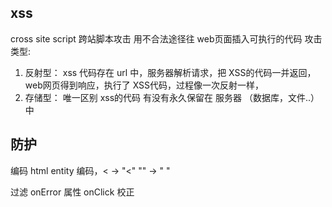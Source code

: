 ## xss 
cross site script 跨站脚本攻击
用不合法途径往 web页面插入可执行的代码
攻击类型:
1. 反射型：
  xss 代码存在 url 中，服务器解析请求，把 XSS的代码一并返回，web网页得到响应，执行了  XSS代码，过程像一次反射一样，
2. 存储型：
  唯一区别  xss的代码 有没有永久保留在 服务器 （数据库，文件..）中

## 防护
编码 html entity  编码，< -> "&lt;"   "" -> "&nbsp;"
<script>alert(123)</script>
过滤 onError 属性  onClick  <script>XX</script>
校正  